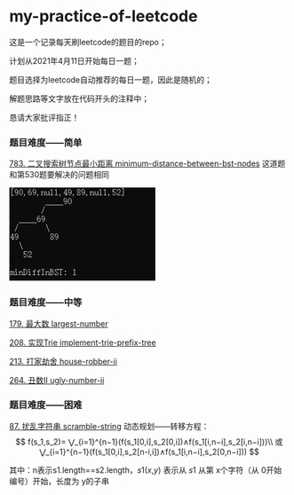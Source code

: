 # my-practice-of-leetcode

这是一个记录每天刷leetcode的题目的repo；

计划从2021年4月11日开始每日一题；

题目选择为leetcode自动推荐的每日一题，因此是随机的；

解题思路等文字放在代码开头的注释中；

恳请大家批评指正！


### 题目难度——简单

[783. 二叉搜索树节点最小距离 minimum-distance-between-bst-nodes](https://github.com/honeysuckcle/my-practice-of-leetcode/blob/main/783%20%E4%BA%8C%E5%8F%89%E6%90%9C%E7%B4%A2%E6%A0%91%E8%8A%82%E7%82%B9%E6%9C%80%E5%B0%8F%E8%B7%9D%E7%A6%BB%20AC.cpp)
这道题和第530题要解决的问题相同

![783 运行截图](pic/783.jpg)


### 题目难度——中等

[179. 最大数 largest-number](https://github.com/honeysuckcle/my-practice-of-leetcode/blob/main/179%20%E6%9C%80%E5%A4%A7%E6%95%B0%20AC.cpp)

[208. 实现Trie implement-trie-prefix-tree](https://github.com/honeysuckcle/my-practice-of-leetcode/blob/main/208%20%E5%AE%9E%E7%8E%B0Trie%20AC.cpp)

[213. 打家劫舍 house-robber-ii](https://github.com/honeysuckcle/my-practice-of-leetcode/blob/main/src/213%20%E6%89%93%E5%AE%B6%E5%8A%AB%E8%88%8D%E2%85%A1%20AC%200ms.cpp)

[264. 丑数Ⅱ ugly-number-ii](https://github.com/honeysuckcle/my-practice-of-leetcode/blob/main/264%20%E4%B8%91%E6%95%B02%20AC.cpp)

### 题目难度——困难

[87. 扰乱字符串 scramble-string](/hard/scramble-string.cpp)
动态规划——转移方程：
$$
f(s_1,s_2)= ⋁_{i=1}^{n−1}(f(s_1[0,i],s_2[0,i])∧f(s_1[i,n−i],s_2[i,n−i]))\\
或⋁_{i=1}^{n−1}(f(s_1[0,i],s_2[n-i,i])∧f(s_1[i,n−i],s_2[0,n−i]))
$$

其中：n表示s1.length==s2.length，*s*1(*x*,*y*) 表示从 *s*1 从第 x个字符（从 0开始编号）开始，长度为 y的子串
